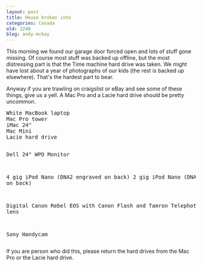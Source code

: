 ```yaml
---
layout: post
title: House broken into
categories: Canada
old: 2240
blog: andy-mckay
---
```

<p>This morning we found our garage door forced open and lots of stuff gone missing. Of course most stuff was backed up offline, but the most distressing part is that the Time machine hard drive was taken. We might have lost about a year of photographs of our kids (the rest is backed up elsewhere). That's the hardest part to bear.</p>
<p>Anyway if you are trawling on craigslist or eBay and see some of these things, give us a yell. A Mac Pro and a Lacie hard drive should be pretty uncommon.</p>
<pre>
White MacBook laptop
Mac Pro tower
iMac 24"
Mac Mini
Lacie hard drive 

Dell 24" WPD Monitor

4 gig iPod Nano (DNA2 engraved on back)
2 gig iPod Nano (DNA engraved on back)

Digital Canon Rebel EOS with Canon Flash and Tamron Telephoto lens

Sony Handycam
</pre>
<p>If you are person who did this, please return the hard drives from the Mac Pro or the Lacie hard drive.</p>